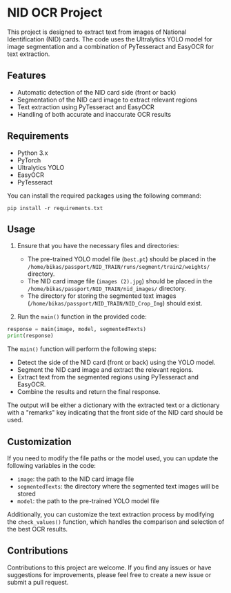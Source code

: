 # NID OCR Project

This project is designed to extract text from images of National Identification (NID) cards. The code uses the Ultralytics YOLO model for image segmentation and a combination of PyTesseract and EasyOCR for text extraction.

## Features

- Automatic detection of the NID card side (front or back)
- Segmentation of the NID card image to extract relevant regions
- Text extraction using PyTesseract and EasyOCR
- Handling of both accurate and inaccurate OCR results

## Requirements

- Python 3.x
- PyTorch
- Ultralytics YOLO
- EasyOCR
- PyTesseract

You can install the required packages using the following command:

```
pip install -r requirements.txt
```

## Usage

1. Ensure that you have the necessary files and directories:
   - The pre-trained YOLO model file (`best.pt`) should be placed in the `/home/bikas/passport/NID_TRAIN/runs/segment/train2/weights/` directory.
   - The NID card image file (`images (2).jpg`) should be placed in the `/home/bikas/passport/NID_TRAIN/nid_images/` directory.
   - The directory for storing the segmented text images (`/home/bikas/passport/NID_TRAIN/NID_Crop_Img`) should exist.

2. Run the `main()` function in the provided code:

```python
response = main(image, model, segmentedTexts)
print(response)
```

The `main()` function will perform the following steps:

- Detect the side of the NID card (front or back) using the YOLO model.
- Segment the NID card image and extract the relevant regions.
- Extract text from the segmented regions using PyTesseract and EasyOCR.
- Combine the results and return the final response.

The output will be either a dictionary with the extracted text or a dictionary with a "remarks" key indicating that the front side of the NID card should be used.

## Customization

If you need to modify the file paths or the model used, you can update the following variables in the code:

- `image`: the path to the NID card image file
- `segmentedTexts`: the directory where the segmented text images will be stored
- `model`: the path to the pre-trained YOLO model file

Additionally, you can customize the text extraction process by modifying the `check_values()` function, which handles the comparison and selection of the best OCR results.

## Contributions

Contributions to this project are welcome. If you find any issues or have suggestions for improvements, please feel free to create a new issue or submit a pull request.
